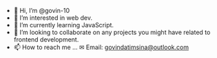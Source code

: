 - 👋 Hi, I’m @govin-10
- 👀 I’m interested in web dev.
- 🌱 I’m currently learning JavaScript.
- 💞️ I’m looking to collaborate on any projects you might have related to frontend development.
- 📫 How to reach me ...
			✉ Email: govindatimsina@outlook.com
  

<!---
govin-10/govin-10 is a ✨ special ✨ repository because its `README.md` (this file) appears on your GitHub profile.
You can click the Preview link to take a look at your changes.
--->
